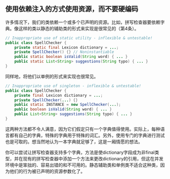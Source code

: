## 使用依赖注入的方式使用资源，而不要硬编码

许多情况下，我们的类依赖一个或多个已声明的资源。比如，拼写检查器要依赖字典。像这样的类以静态的辅助类的形式来实现是很常见的（第4条）。

```java
// Inappropriate use of static utility - inflexible & untestable!
public class SpellChecker {
    private static final Lexicon dictionary = ...;
    private SpellChecker() {} // Noninstantiable
    public static boolean isValid(String word) { ... }
    public static List<String> suggestions(String typo) { ... }
}
```

同样地，将他们以单例的形式来实现也很常见。

```java
// Inappropriate use of singleton - inflexible & untestable!
public class SpellChecker {
    private final Lexicon dictionary = ...;
    private SpellChecker(...) {}
    public static INSTANCE = new SpellChecker(...);
    public boolean isValid(String word) { ... }
    public List<String> suggestions(String typo) { ... }
}
```

这两种方法都不令人满意，因为它们假定只有一个字典值得使用。实际上，每种语言都有自己的字典，特殊的字典用于特殊的词汇。另外，使用专门的字典进行测试也是可取的。想当然地认为一本字典就足够了，这是一厢情愿的想法。

你可以尝试让拼写检查器支持多个字典，方法是使dictionary字段成为非final类型，并在现有的拼写检查器中添加一个方法来更改dictionary的引用，但这在并发环境中是笨拙的、容易出错的和不可用的。静态辅助类和单例类不适合这种类，因为他们的行为被已声明的资源参数化了。